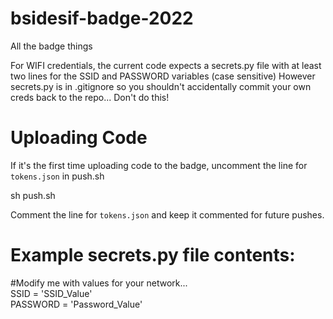 # bsidesif-badge-2022
All the badge things

For WIFI credentials, the current code expects a secrets.py file with at least two lines for the SSID and PASSWORD variables (case sensitive)
However secrets.py is in .gitignore so you shouldn't accidentally commit your own creds back to the repo... Don't do this!

# Uploading Code

If it's the first time uploading code to the badge, uncomment the line for `tokens.json` in push.sh

sh push.sh

Comment the line for `tokens.json` and keep it commented for future pushes.

# Example secrets.py file contents:
#Modify me with values for your network...</br>
SSID = 'SSID_Value'</br>
PASSWORD = 'Password_Value'

